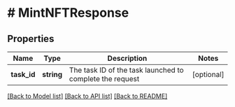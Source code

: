 # # MintNFTResponse

## Properties

Name | Type | Description | Notes
------------ | ------------- | ------------- | -------------
**task_id** | **string** | The task ID of the task launched to complete the request | [optional]

[[Back to Model list]](../../README.md#models) [[Back to API list]](../../README.md#endpoints) [[Back to README]](../../README.md)
